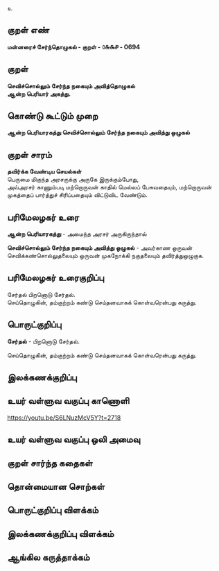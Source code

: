 உ

## குறள் எண் 

**மன்னரைச் சேர்ந்தொழுகல் - குறள் - ௦௬௯௪ - 0694**  

## குறள் 

**செவிச்சொல்லும் சேர்ந்த நகையும் அவித்தொழுகல்  
ஆன்ற பெரியார் அகத்து.**  

## கொண்டு கூட்டும் முறை

**ஆன்ற பெரியாரகத்து செவிச்சொல்லும் சேர்ந்த நகையும் அவித்து ஒழுகல்**

## குறள் சாரம் 

**தவிர்க்க வேண்டிய செயல்கள்**  
பெருமை மிகுந்த அரசருக்கு அருகே இருக்கும்போது,  
அவ்அரசர் காணும்படி மற்றொருவன் காதில் மெல்லப் பேசுவதையும், மற்றொருவன் முகத்தைப் பார்த்துச் சிரிப்பதையும் விட்டுவிட வேண்டும்.  

## பரிமேலழகர் உரை

**ஆன்ற பெரியாரகத்து** - அமைந்த அரசர் அருகிருந்தால்  

**செவிச்சொல்லும் சேர்ந்த நகையும் அவித்து ஒழுகல்** - அவர்காண ஒருவன் செவிக்கண்சொல்லுதலையும் ஒருவன் முகநோக்கி நகுதலையும் தவிர்த்துஒழுகுக.   

## பரிமேலழகர் உரைகுறிப்பு   

சேர்தல் பிறனொடு சேர்தல்.  
செய்தொழுகின், தம்குற்றம் கண்டு செய்தனவாகக் கொள்வரென்பது கருத்து.   

## பொருட்குறிப்பு 

**சேர்தல்** - பிறனொடு சேர்தல்.    

செய்தொழுகின், தம்குற்றம் கண்டு செய்தனவாகக் கொள்வரென்பது கருத்து.     

## இலக்கணக்குறிப்பு  


## உயர் வள்ளுவ வகுப்பு காணொளி

https://youtu.be/S6LNuzMcV5Y?t=2718 

## உயர் வள்ளுவ வகுப்பு ஒலி அமைவு 

 
## குறள் சார்ந்த கதைகள் 


## தொன்மையான சொற்கள்


## பொருட்குறிப்பு விளக்கம்


## இலக்கணக்குறிப்பு விளக்கம்


## ஆங்கில கருத்தாக்கம் 


